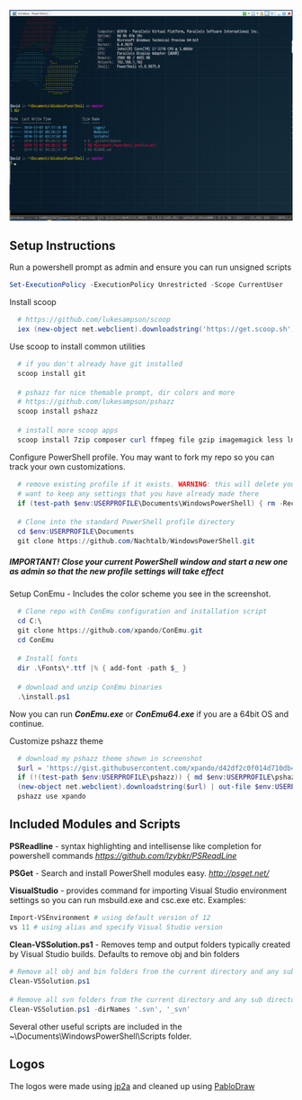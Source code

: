 ![ScreenShot](https://raw.githubusercontent.com/xpando/screenshots/master/PowerShell/Powershell.png)

## Setup Instructions

Run a powershell prompt as admin and ensure you can run unsigned scripts

```Powershell
Set-ExecutionPolicy -ExecutionPolicy Unrestricted -Scope CurrentUser 
```

Install scoop

```PowerShell
  # https://github.com/lukesampson/scoop
  iex (new-object net.webclient).downloadstring('https://get.scoop.sh')
```

Use scoop to install common utilities

```PowerShell
  # if you don't already have git installed 
  scoop install git    

  # pshazz for nice themable prompt, dir colors and more
  # https://github.com/lukesampson/pshazz
  scoop install pshazz 

  # install more scoop apps
  scoop install 7zip composer curl ffmpeg file gzip imagemagick less ln nano php rsync ruby sqlite sudo touch unrar unzip vim vimtutor wget which youtube-dl zip
```

Configure PowerShell profile. You may want to fork my repo so you can track your own customizations.

``` PowerShell
  # remove existing profile if it exists. WARNING: this will delete your existing profile. Backup your existing profile first if you
  # want to keep any settings that you have already made there
  if (test-path $env:USERPROFILE\Documents\WindowsPowerShell) { rm -Recurse -Force $env:USERPROFILE\Documents\WindowsPowerShell } 

  # Clone into the standard PowerShell profile directory
  cd $env:USERPROFILE\Documents
  git clone https://github.com/Nachtalb/WindowsPowerShell.git
```

##### IMPORTANT! Close your current PowerShell window and start a new one as admin so that the new profile settings will take effect

Setup ConEmu - Includes the color scheme you see in the screenshot.

```PowerShell
  # Clone repo with ConEmu configuration and installation script
  cd C:\
  git clone https://github.com/xpando/ConEmu.git
  cd ConEmu

  # Install fonts
  dir .\Fonts\*.ttf |% { add-font -path $_ }

  # download and unzip ConEmu binaries
  .\install.ps1
```

Now you can run **_ConEmu.exe_** or **_ConEmu64.exe_** if you are a 64bit OS and continue.

Customize pshazz theme

```PowerShell
  # download my pshazz theme shown in screenshot 
  $url = 'https://gist.githubusercontent.com/xpando/d42df2c0f014d710db42/raw/cce3f6ca874bd18d316bca946bda34a2bd1efe43/xpando.json'
  if (!(test-path $env:USERPROFILE\pshazz)) { md $env:USERPROFILE\pshazz}
  (new-object net.webclient).downloadstring($url) | out-file $env:USERPROFILE\pshazz\xpando.json
  pshazz use xpando
```

## Included Modules and Scripts

**PSReadline** - syntax highlighting and intellisense like completion for powershell commands
_https://github.com/lzybkr/PSReadLine_

**PSGet** - Search and install PowerShell modules easy.
_http://psget.net/_

**VisualStudio** - provides command for importing Visual Studio environment settings so you can run msbuild.exe and csc.exe etc.
Examples:

```PowerShell
Import-VSEnvironment # using default version of 12
vs 11 # using alias and specify Visual Studio version
```
**Clean-VSSolution.ps1** - Removes temp and output folders typically created by Visual Studio builds. Defaults to remove obj and bin folders

```PowerShell
# Remove all obj and bin folders from the current directory and any sub directories
Clean-VSSolution.ps1

# Remove all svn folders from the current directory and any sub directories
Clean-VSSolution.ps1 -dirNames '.svn', '_svn'
```

Several other useful scripts are included in the ~\Documents\WindowsPowerShell\Scripts folder.

## Logos

The logos were made using [jp2a](http://csl.name/jp2a/) and cleaned up using [PabloDraw](http://picoe.ca/products/pablodraw/)
